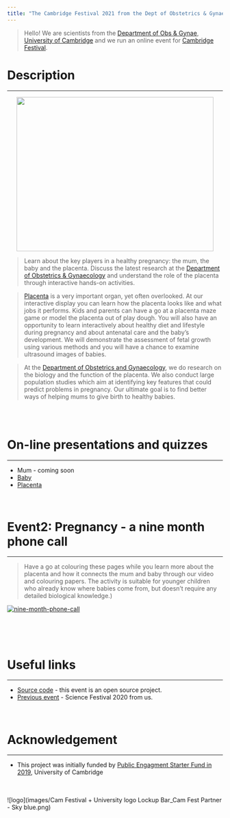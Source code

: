 ```yaml
---
title: "The Cambridge Festival 2021 from the Dept of Obstetrics & Gynaecology"
---
```


> Hello! 
> We are scientists from the [Department of Obs & Gynae](https://www.obgyn.cam.ac.uk/), [University of Cambridge](https://www.cam.ac.uk/) and we run an online event for [Cambridge Festival](https://www.sciencefestival.cam.ac.uk/). 

# Description
***
<p align="center">
<img width="460" height="360" src="img/take3_to_tango.png">
</p>

>Learn about the key players in a healthy pregnancy: the mum, the baby and the placenta. Discuss the latest research at the [Department of Obstetrics & Gynaecology](https://www.obgyn.cam.ac.uk/) and understand the role of the placenta through interactive hands-on activities.

>[Placenta](https://en.wikipedia.org/wiki/Placenta) is a very important organ, yet often overlooked. At our interactive display you can learn how the placenta looks like and what jobs it performs. Kids and parents can have a go at a placenta maze game or model the placenta out of play dough. You will also have an opportunity to learn interactively about healthy diet and lifestyle during pregnancy and about antenatal care and the baby’s development. We will demonstrate the assessment of fetal growth using various methods and you will have a chance to examine ultrasound images of babies.

>At the [Department of Obstetrics and Gynaecology](https://www.obgyn.cam.ac.uk/), we do research on the biology and the function of the placenta. We also conduct large population studies which aim at identifying key features that could predict problems in pregnancy. Our ultimate goal is to find better ways of helping mums to give birth to healthy babies.

<br><br>

# On-line presentations and quizzes
***
* Mum - coming soon
* [Baby](slide-and-quiz/baby.html)
* [Placenta](slide-and-quiz/placenta.html)
<br><br><br>

# Event2: Pregnancy - a nine month phone call
***
> Have a go at colouring these pages while you learn more about the placenta and how it connects the mum and baby through our video and colouring papers. The activity is suitable for younger children who already know where babies come from, but doesn’t require any detailed biological knowledge.)

[![nine-month-phone-call](img/baby-and-placenta.jpg)](nine-month-phone-call.html)

<br><br><br>

# Useful links 
***
* [Source code](https://github.com/ObsGynaeCam/CF2021) - this event is an open source project.
* [Previous event](https://sung.github.io/CamObsGynCSF2020/) - Science Festival 2020 from us.
<br><br><br>

# Acknowledgement
***
* This project was initially funded by [Public Engagment Starter Fund in 2019](https://www.cam.ac.uk/public-engagement/information-for-staff-and-students/public-engagement-starter-fund-0), University of Cambridge
<br><br><br>

![logo](images/Cam Festival + University logo Lockup Bar_Cam Fest Partner - Sky blue.png)
<!--<img align="left" wdith="360" height="300" src="img/Yellow-03.jpg">-->
